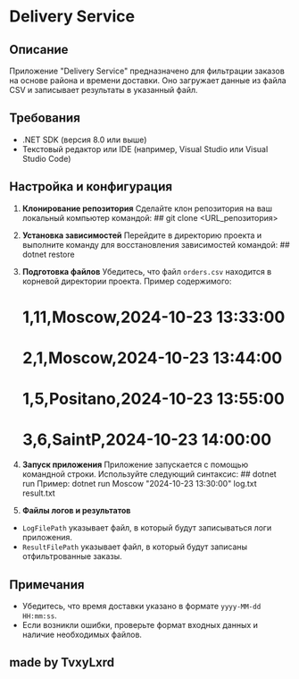 # Delivery Service

## Описание
Приложение "Delivery Service" предназначено для фильтрации заказов на основе района и времени доставки. Оно загружает данные из файла CSV и записывает результаты в указанный файл.

## Требования
- .NET SDK (версия 8.0 или выше)
- Текстовый редактор или IDE (например, Visual Studio или Visual Studio Code)

## Настройка и конфигурация

1. **Клонирование репозитория**
   Сделайте клон репозитория на ваш локальный компьютер командой:
                    ## git clone <URL_репозитория>
   
2. **Установка зависимостей**
Перейдите в директорию проекта и выполните команду для восстановления зависимостей командой:
                        ## dotnet restore


3. **Подготовка файлов**
Убедитесь, что файл `orders.csv` находится в корневой директории проекта. Пример содержимого:
    # 1,11,Moscow,2024-10-23 13:33:00
    # 2,1,Moscow,2024-10-23 13:44:00
    # 1,5,Positano,2024-10-23 13:55:00
    # 3,6,SaintP,2024-10-23 14:00:00


4. **Запуск приложения**
Приложение запускается с помощью командной строки. Используйте следующий синтаксис:
        ## dotnet run <District> <FirstDeliveryTime> <LogFilePath> <ResultFilePath>
Пример:
        dotnet run Moscow "2024-10-23 13:30:00" log.txt result.txt

5. **Файлы логов и результатов**
- `LogFilePath` указывает файл, в который будут записываться логи приложения.
- `ResultFilePath` указывает файл, в который будут записаны отфильтрованные заказы.

## Примечания
- Убедитесь, что время доставки указано в формате `yyyy-MM-dd HH:mm:ss`.
- Если возникли ошибки, проверьте формат входных данных и наличие необходимых файлов.

## made by TvxyLxrd
